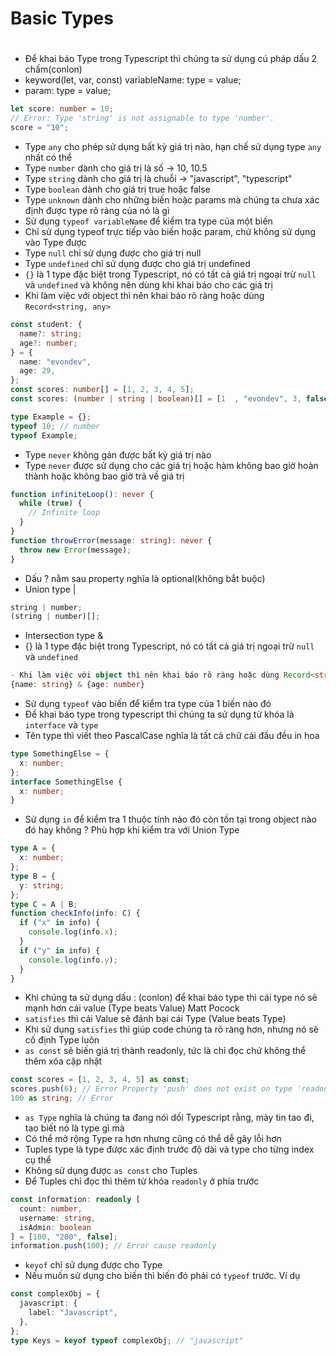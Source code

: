 # Basic Types
#
- Để khai báo Type trong Typescript thì chúng ta sử dụng cú pháp dấu 2 chấm(conlon)
- keyword(let, var, const) variableName: type = value;
- param: type = value;

```typescript
let score: number = 10;
// Error: Type 'string' is not assignable to type 'number'.
score = "10";
```

- Type `any` cho phép sử dụng bất kỳ giá trị nào, hạn chế sử dụng type `any` nhất có thể
- Type `number` dành cho giá trị là số -> 10, 10.5
- Type `string` dành cho giá trị là chuỗi -> "javascript", "typescript"
- Type `boolean` dành cho giá trị true hoặc false
- Type `unknown` dành cho những biến hoặc params mà chúng ta chưa xác định được type rõ ràng của nó là gì
- Sử dụng `typeof variableName` để kiểm tra type của một biến
- Chỉ sử dụng typeof trực tiếp vào biến hoặc param, chứ không sử dụng vào Type được
- Type `null` chỉ sử dụng được cho giá trị null
- Type `undefined` chỉ sử dụng được cho giá trị undefined
- `{}` là 1 type đặc biệt trong Typescript, nó có tất cả giá trị ngoại trừ `null` và `undefined` và không nên dùng khi khai báo cho các giá trị
- Khi làm việc với object thì nên khai báo rõ ràng hoặc dùng `Record<string, any>`

```typescript
const student: {
  name?: string;
  age?: number;
} = {
  name: "evondev",
  age: 29,
};
const scores: number[] = [1, 2, 3, 4, 5];
const scores: (number | string | boolean)[] = [1  , "evondev", 3, false, 5];
```

```typescript
type Example = {};
typeof 10; // number
typeof Example;
```

- Type `never` không gán được bất kỳ giá trị nào
- Type `never` được sử dụng cho các giá trị hoặc hàm không bao giờ hoàn thành hoặc không bao giờ trả về giá trị

```typescript
function infiniteLoop(): never {
  while (true) {
    // Infinite loop
  }
}
function throwError(message: string): never {
  throw new Error(message);
}
```

- Dấu ? nằm sau property nghĩa là optional(không bắt buộc)
- Union type |

```typescript
string | number;
(string | number)[];
```

- Intersection type &
- {} là 1 type đặc biệt trong Typescript, nó có tất cả giá trị ngoại trừ `null` và `undefined`
```typescript
- Khi làm việc với object thì nên khai báo rõ ràng hoặc dùng Record<string,any>
{name: string} & {age: number}
```

- Sử dụng `typeof` vào biến để kiểm tra type của 1 biến nào đó
- Để khai báo type trong typescript thì chúng ta sử dụng từ khóa là `interface` và `type`
- Tên type thì viết theo PascalCase nghĩa là tất cả chữ cái đầu đều in hoa

```typescript
type SomethingElse = {
  x: number;
};
interface SomethingElse {
  x: number;
}
```

- Sử dụng `in` để kiểm tra 1 thuộc tính nào đó còn tồn tại trong object nào đó hay không ? Phù hợp khi kiểm tra với Union Type

```typescript
type A = {
  x: number;
};
type B = {
  y: string;
};
type C = A | B;
function checkInfo(info: C) {
  if ("x" in info) {
    console.log(info.x);
  }
  if ("y" in info) {
    console.log(info.y);
  }
}
```

- Khi chúng ta sử dụng dấu : (conlon) để khai báo type thì cái type nó sẽ mạnh hơn cái value (Type beats Value) Matt Pocock
- `satisfies` thì cái Value sẽ đánh bại cái Type (Value beats Type)
- Khi sử dụng `satisfies` thì giúp code chúng ta rõ ràng hơn, nhưng nó sẽ cố định Type luôn
- `as const` sẽ biến giá trị thành readonly, tức là chỉ đọc chứ không thể thêm xóa cập nhật

```typescript
const scores = [1, 2, 3, 4, 5] as const;
scores.push(6); // Error Property 'push' does not exist on type 'readonly [1, 2, 3, 4, 5]'
100 as string; // Error
```

- `as Type` nghĩa là chúng ta đang nói dối Typescript rằng, mày tin tao đi, tao biết nó là type gì mà
- Có thể mở rộng Type ra hơn nhưng cũng có thể dễ gây lỗi hơn
- Tuples type là type được xác định trước độ dài và type cho từng index cụ thể
- Không sử dụng được `as const` cho Tuples
- Để Tuples chỉ đọc thì thêm từ khóa `readonly` ở phía trước

```typescript
const information: readonly [
  count: number,
  username: string,
  isAdmin: boolean
] = [100, "200", false];
information.push(100); // Error cause readonly
```

- `keyof` chỉ sử dụng được cho Type
- Nếu muốn sử dụng cho biến thì biến đó phải có `typeof` trước. Ví dụ

```typescript
const complexObj = {
  javascript: {
    label: "Javascript",
  },
};
type Keys = keyof typeof complexObj; // "javascript"
```
